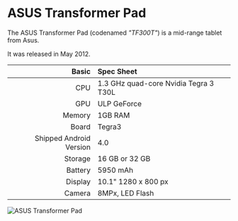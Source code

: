 ASUS Transformer Pad
==============

The ASUS Transformer Pad (codenamed _"TF300T"_) is a mid-range tablet from Asus.

It was released in May 2012.

Basic   | Spec Sheet
-------:|:-------------------------
CPU     | 1.3 GHz quad-core Nvidia Tegra 3 T30L
GPU     | ULP GeForce
Memory  | 1GB RAM
Board   | Tegra3
Shipped Android Version | 4.0
Storage | 16 GB or 32 GB
Battery | 5950 mAh 
Display | 10.1" 1280 x 800 px
Camera  | 8MPx, LED Flash

![ASUS Transformer Pad](https://wiki.cyanogenmod.org/images/f/f2/Tf300t.png "ASUS Transformer Pad")
